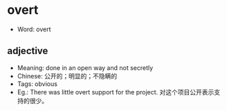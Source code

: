 # overt

- Word: overt

## adjective

- Meaning: done in an open way and not secretly
- Chinese: 公开的；明显的；不隐瞒的
- Tags: obvious
- Eg.: There was little overt support for the project. 对这个项目公开表示支持的很少。

